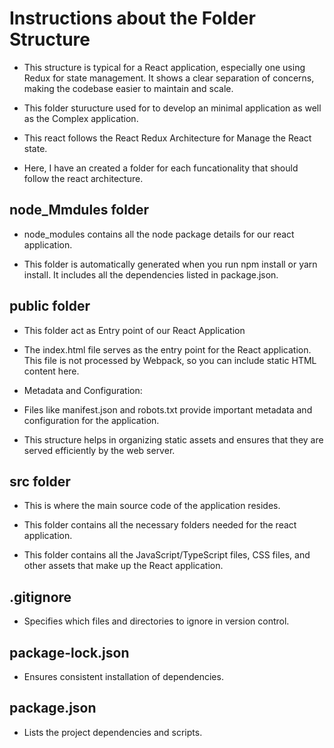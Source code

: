 # Instructions about the Folder Structure

- This structure is typical for a React application, especially one using Redux for state management. It shows a clear separation of    concerns, making the codebase easier to maintain and scale.

- This folder sturucture used for to develop an minimal application as well as the Complex application.

- This react follows the React Redux Architecture for Manage the React state.

- Here, I have an created a folder for each funcationality that should follow the react architecture.



## node_Mmdules folder

- node_modules contains all the node package details for our react application.

- This folder is automatically generated when you run npm install or yarn install. It includes all the dependencies listed in package.json.

## public folder

 - This folder act as Entry point of our React Application

 - The index.html file serves as the entry point for the React application. This file is not processed by Webpack, so you can include static HTML content here.

 * Metadata and Configuration:

 -  Files like manifest.json and robots.txt provide important metadata and configuration for the application.

-   This structure helps in organizing static assets and ensures that they are served efficiently by the web server.



## src folder

- This is where the main source code of the application resides.

- This folder contains all the necessary folders needed  for the react application.

-  This folder contains all the JavaScript/TypeScript files, CSS files, and other assets that make up the React application.


## .gitignore 

- Specifies which files and directories to ignore in version control.

## package-lock.json

- Ensures consistent installation of dependencies.



## package.json

- Lists the project dependencies and scripts.
